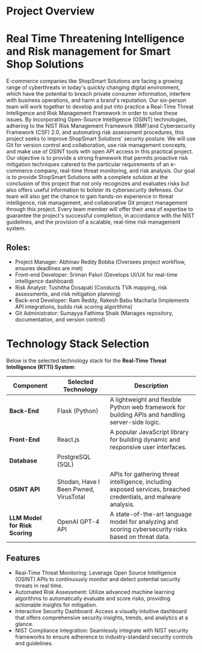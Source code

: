 # Project Overview
# Real Time Threatening Intelligence and Risk management for Smart Shop Solutions

E-commerce companies like ShopSmart Solutions are facing a growing range of cyberthreats in today's quickly changing digital environment, which have the potential to breach private consumer information, interfere with business operations, and harm a brand's reputation. Our six-person team will work together to develop and put into practice a Real-Time Threat Intelligence and Risk Management Framework in order to solve these issues. By incorporating Open-Source Intelligence (OSINT) technologies, adhering to the NIST Risk Management Framework (RMF)and Cybersecurity Framework (CSF) 2.0, and automating risk assessment procedures, this project seeks to improve ShopSmart Solutions' security posture. We will use Git for version control and collaboration, use risk management concepts, and make use of OSINT tools with open API access in this practical project. Our objective is to provide a strong framework that permits proactive risk mitigation techniques catered to the particular requirements of an e-commerce company, real-time threat monitoring, and risk analysis. Our goal is to provide ShopSmart Solutions with a complete solution at the conclusion of this project that not only recognizes and evaluates risks but also offers useful information to bolster its cybersecurity defenses. Our team will also get the chance to gain hands-on experience in threat intelligence, risk management, and collaborative Git project management through this project. Every team member will offer their area of expertise to guarantee the project's successful completion, in accordance with the NIST guidelines, and the provision of a scalable, real-time risk management system.

## Roles:
- Project Manager: Abhinav Reddy Bobba (Oversees project workflow, ensures deadlines are met)
- Front-end Developer: Sriman Paluri (Develops UI/UX for real-time intelligence dashboard)
- Risk Analyst: Tushitha Dosapati (Conducts TVA mapping, risk assessments, and risk mitigation planning)
- Back-end Developer: Ram Reddy, Rakesh Babu Macharla (Implements API integrations, builds risk scoring algorithms)
- Git Administrator: Sumayya Fathima Shaik (Manages repository, documentation, and version control)

# Technology Stack Selection

Below is the selected technology stack for the **Real-Time Threat Intelligence (RTTI) System**:

| **Component**            | **Selected Technology**       | **Description**                                                                 |
|--------------------------|-------------------------------|---------------------------------------------------------------------------------|
| **Back-End**             | Flask (Python)                | A lightweight and flexible Python web framework for building APIs and handling server-side logic. |
| **Front-End**            | React.js                      | A popular JavaScript library for building dynamic and responsive user interfaces. |
| **Database**             | PostgreSQL (SQL)               |  |
| **OSINT API**            | Shodan, Have I Been Pwned, VirusTotal | APIs for gathering threat intelligence, including exposed services, breached credentials, and malware analysis. |
| **LLM Model for Risk Scoring** | OpenAI GPT-4 API         | A state-of-the-art language model for analyzing and scoring cybersecurity risks based on threat data. |

## Features
- Real-Time Threat Monitoring: Leverage Open Source Intelligence (OSINT) APIs to continuously monitor and detect potential security threats in real time.
- Automated Risk Assessment: Utilize advanced machine learning algorithms to automatically evaluate and score risks, providing actionable insights for mitigation.
- Interactive Security Dashboard: Access a visually intuitive dashboard that offers comprehensive security insights, trends, and analytics at a glance.
- NIST Compliance Integration: Seamlessly integrate with NIST security frameworks to ensure adherence to industry-standard security controls and guidelines.
